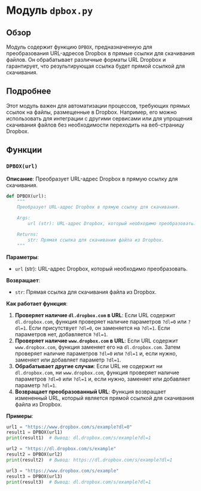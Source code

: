 # Модуль `dpbox.py`

## Обзор

Модуль содержит функцию `DPBOX`, предназначенную для преобразования URL-адресов Dropbox в прямые ссылки для скачивания файлов. Он обрабатывает различные форматы URL Dropbox и гарантирует, что результирующая ссылка будет прямой ссылкой для скачивания.

## Подробнее

Этот модуль важен для автоматизации процессов, требующих прямых ссылок на файлы, размещенные в Dropbox. Например, его можно использовать для интеграции с другими сервисами или для упрощения скачивания файлов без необходимости переходить на веб-страницу Dropbox.

## Функции

### `DPBOX(url)`

**Описание**: Преобразует URL-адрес Dropbox в прямую ссылку для скачивания.

```python
def DPBOX(url):
    """
    Преобразует URL-адрес Dropbox в прямую ссылку для скачивания.

    Args:
        url (str): URL-адрес Dropbox, который необходимо преобразовать.

    Returns:
        str: Прямая ссылка для скачивания файла из Dropbox.
    """
```

**Параметры**:
- `url` (str): URL-адрес Dropbox, который необходимо преобразовать.

**Возвращает**:
- `str`: Прямая ссылка для скачивания файла из Dropbox.

**Как работает функция**:

1. **Проверяет наличие `dl.dropbox.com` в URL**: Если URL содержит `dl.dropbox.com`, функция проверяет наличие параметров `?dl=0` или `?dl=1`. Если присутствует `?dl=0`, он заменяется на `?dl=1`. Если параметров нет, добавляется `?dl=1`.
2. **Проверяет наличие `www.dropbox.com` в URL**: Если URL содержит `www.dropbox.com`, функция заменяет его на `dl.dropbox.com`. Затем проверяет наличие параметров `?dl=0` или `?dl=1` и, если нужно, заменяет или добавляет параметр `?dl=1`.
3. **Обрабатывает другие случаи**: Если URL не содержит ни `dl.dropbox.com`, ни `www.dropbox.com`, функция проверяет наличие параметров `?dl=0` или `?dl=1` и, если нужно, заменяет или добавляет параметр `?dl=1`.
4. **Возвращает преобразованный URL**: Функция возвращает измененный URL, который является прямой ссылкой для скачивания файла из Dropbox.

**Примеры**:

```python
url1 = "https://www.dropbox.com/s/example?dl=0"
result1 = DPBOX(url1)
print(result1)  # Вывод: dl.dropbox.com/s/example?dl=1

url2 = "https://dl.dropbox.com/s/example"
result2 = DPBOX(url2)
print(result2)  # Вывод: https://dl.dropbox.com/s/example?dl=1

url3 = "https://www.dropbox.com/s/example"
result3 = DPBOX(url3)
print(result3)  # Вывод: dl.dropbox.com/s/example?dl=1